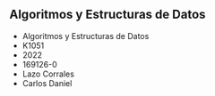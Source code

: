 ## Algoritmos y Estructuras de Datos
- Algoritmos y Estructuras de Datos
- K1051
- 2022
- 169126-0
- Lazo Corrales
- Carlos Daniel
